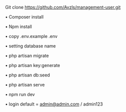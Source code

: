 Git clone https://github.com/Avzls/management-user.git

• Composer install

• Npm install

• copy .env.example .env

• setting database name

• php artisan migrate

• php artisan key:generate

• php artisan db:seed

• php artisan serve

• npm run dev

• login default = admin@admin.com / admin123
